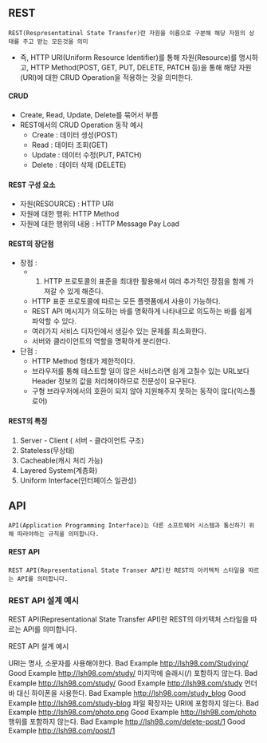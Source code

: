 ## REST

```
REST(Respresentatinal State Transfer)란 자원을 이름으로 구분해 해당 자원의 상태를 주고 받는 모든것을 의미
```

- 즉, HTTP URI(Uniform Resource Identifier)를 통해 자원(Resource)를 명시하고, HTTP Method(POST, GET, PUT, DELETE, PATCH 등)을 통해 해당 자원(URI)에 대한 CRUD  Operation을 적용하는 것을 의미한다.

#### CRUD
- Create, Read, Update, Delete를 묶어서 부름
- REST에서의 CRUD Operation 동작 예시
  - Create : 데이터 생성(POST)
  - Read : 데이터 조회(GET)
  - Update : 데이터 수정(PUT, PATCH)
  - Delete : 데이터 삭제 (DELETE)

#### REST 구성 요소

- 자원(RESOURCE) : HTTP URI
- 자원에 대한 행위: HTTP Method
- 자원에 대한 행위의 내용 : HTTP Message Pay Load

#### REST의 장단점
- 장점 :
  - 1. HTTP 프로토콜의 표준을 최대한 활용해서 여러 추가적인 장점을 함께 가져갈 수 있게 해준다.
  - HTTP 표준 프로토콜에 따르는 모든 플랫폼에서 사용이 가능하다.
  - REST API 메시지가 의도하는 바를 명확하게 나타내므로 의도하는 바를 쉽게 파악할 수 있다.
  - 여러가지 서비스 디자인에서 생길수 있는 문제를 최소화한다.
  - 서버와 클라이언트의 역할을 명확하게 분리한다.
- 단점 :
  - HTTP Method 형태가 제한적이다.
  - 브라우저를 통해 테스트할 일이 많은 서비스라면 쉽게 고칠수 있는 URL보다 Header 정보의 값을 처리해야하므로 전문성이 요구된다.
  - 구형 브라우저에서의 호환이 되지 않아 지원해주지 못하는 동작이 많다(익스플로어)

#### REST의 특징 
1. Server - Client ( 서버 - 클라이언트 구조)
2. Stateless(무상태)
3. Cacheable(캐시 처리 가능)
4. Layered System(계층화)
5. Uniform Interface(인터페이스 일관성)

## API
```
API(Application Programming Interface)는 다른 소프트웨어 시스템과 통신하기 위해 따라야하는 규칙을 의미합니다.
```

#### REST API

```
REST API(Representational State Transer API)란 REST의 아키텍처 스타일을 따르는 API를 의미합니다.
```

### REST API 설계 예시


REST API(Representational State Transfer API)란 REST의 아키텍처 스타일을 따르는 API를 의미합니다.

REST API 설계 예시

URI는 명사, 소문자를 사용해야한다.
Bad Example http://lsh98.com/Studying/
Good Example http://lsh98.com/study/
마지막에 슬래시(/) 포함하지 않는다.
Bad Example http://lsh98.com/study/
Good Example http://lsh98.com/study
언더바 대신 하이폰을 사용한다.
Bad Example http://lsh98.com/study_blog
Good Example http://lsh98.com/study-blog
파일 확장자는 URI에 포함하지 않는다.
Bad Example http://lsh98.com/photo.png
Good Example http://lsh98.com/photo
행위를 포함하지 않는다.
Bad Example http://lsh98.com/delete-post/1
Good Example http://lsh98.com/post/1
